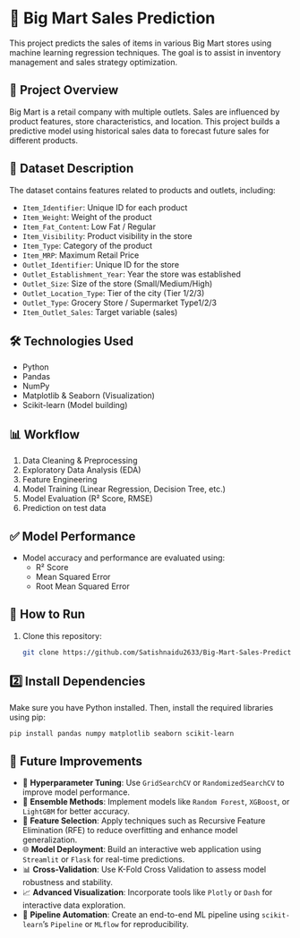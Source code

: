 # 🛒 Big Mart Sales Prediction

This project predicts the sales of items in various Big Mart stores using machine learning regression techniques. The goal is to assist in inventory management and sales strategy optimization.

## 📌 Project Overview

Big Mart is a retail company with multiple outlets. Sales are influenced by product features, store characteristics, and location. This project builds a predictive model using historical sales data to forecast future sales for different products.

## 📁 Dataset Description

The dataset contains features related to products and outlets, including:

- `Item_Identifier`: Unique ID for each product
- `Item_Weight`: Weight of the product
- `Item_Fat_Content`: Low Fat / Regular
- `Item_Visibility`: Product visibility in the store
- `Item_Type`: Category of the product
- `Item_MRP`: Maximum Retail Price
- `Outlet_Identifier`: Unique ID for the store
- `Outlet_Establishment_Year`: Year the store was established
- `Outlet_Size`: Size of the store (Small/Medium/High)
- `Outlet_Location_Type`: Tier of the city (Tier 1/2/3)
- `Outlet_Type`: Grocery Store / Supermarket Type1/2/3
- `Item_Outlet_Sales`: Target variable (sales)

## 🛠️ Technologies Used

- Python
- Pandas
- NumPy
- Matplotlib & Seaborn (Visualization)
- Scikit-learn (Model building)

## 📊 Workflow

1. Data Cleaning & Preprocessing
2. Exploratory Data Analysis (EDA)
3. Feature Engineering
4. Model Training (Linear Regression, Decision Tree, etc.)
5. Model Evaluation (R² Score, RMSE)
6. Prediction on test data

## ✅ Model Performance

- Model accuracy and performance are evaluated using:
  - R² Score
  - Mean Squared Error
  - Root Mean Squared Error

## 🚀 How to Run

1. Clone this repository:
   ```bash
   git clone https://github.com/Satishnaidu2633/Big-Mart-Sales-Prediction
   ```
## 2️⃣ Install Dependencies

Make sure you have Python installed. Then, install the required libraries using pip:

```bash
pip install pandas numpy matplotlib seaborn scikit-learn
```
## 🚀 Future Improvements

- 🔧 **Hyperparameter Tuning**: Use `GridSearchCV` or `RandomizedSearchCV` to improve model performance.
- 🌲 **Ensemble Methods**: Implement models like `Random Forest`, `XGBoost`, or `LightGBM` for better accuracy.
- 🧠 **Feature Selection**: Apply techniques such as Recursive Feature Elimination (RFE) to reduce overfitting and enhance model generalization.
- 🌐 **Model Deployment**: Build an interactive web application using `Streamlit` or `Flask` for real-time predictions.
- 📊 **Cross-Validation**: Use K-Fold Cross Validation to assess model robustness and stability.
- 📈 **Advanced Visualization**: Incorporate tools like `Plotly` or `Dash` for interactive data exploration.
- 🧹 **Pipeline Automation**: Create an end-to-end ML pipeline using `scikit-learn`’s `Pipeline` or `MLflow` for reproducibility.

